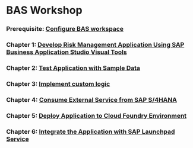 # BAS Workshop

### Prerequisite: [Configure BAS workspace](../documentation/workshop/develop/configure-BAS-workspace/)
### Chapter 1: [Develop Risk Management Application Using SAP Business Application Studio Visual Tools](../documentation/workshop/develop/develop-application/)

### Chapter 2: [Test Application with Sample Data](../documentation/develop/test-application/)

### Chapter 3: [Implement custom logic](../documentation/develop/implement-custom-logic/)

### Chapter 4: [Consume External Service from SAP S/4HANA](../documentation/workshop/develop/consume-external-service)

### Chapter 5: [Deploy Application to Cloud Foundry Environment](../documentation/workshop/develop/deploy-application/)

### Chapter 6: [Integrate the Application with SAP Launchpad Service](../documentation/workshop/develop/integrate-with-launchpad/)
